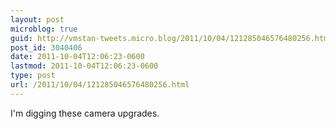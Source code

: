 ```yaml
---
layout: post
microblog: true
guid: http://vmstan-tweets.micro.blog/2011/10/04/121285046576480256.html
post_id: 3040406
date: 2011-10-04T12:06:23-0600
lastmod: 2011-10-04T12:06:23-0600
type: post
url: /2011/10/04/121285046576480256.html
---
```

I'm digging these camera upgrades.
